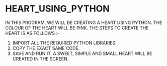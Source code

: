 # HEART_USING_PYTHON

IN THIS PROGRAM, WE WILL BE CREATING A HEART USING PYTHON. THE COLOUR OF THE HEART WILL BE PINK.
THE STEPS TO CREATE THE HEART IS AS FOLLOWS :-
1) IMPORT ALL THE REQUIRED PYTHON LIBRARIES.
2) COPY THE EXACT SAME CODE.
3) SAVE AND RUN IT.
A SWEET, SIMPLE AND SMALL HEART WILL BE CREATED IN THE SCREEN.
